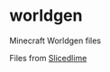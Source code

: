 # worldgen
Minecraft Worldgen files

Files from [Slicedlime](https://github.com/slicedlime/examples)